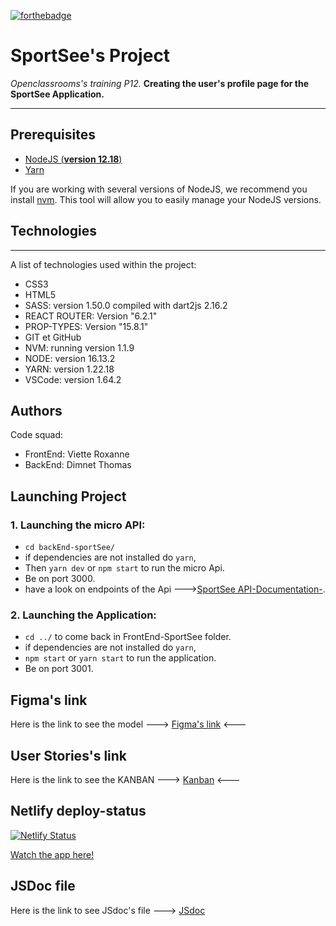 [![forthebadge](https://forthebadge.com/images/badges/made-with-markdown.svg)](https://forthebadge.com)

# SportSee's Project
*Openclassrooms's training P12.*
**Creating the user's profile page for the SportSee Application.**
***
## Prerequisites

- [NodeJS (**version 12.18**)](https://nodejs.org/en/)
- [Yarn](https://yarnpkg.com/)

If you are working with several versions of NodeJS, we recommend you install [nvm](https://github.com/nvm-sh/nvm). This tool will allow you to easily manage your NodeJS versions.
## Technologies
***
A list of technologies used within the project:
* CSS3
* HTML5
* SASS: version 1.50.0 compiled with dart2js 2.16.2
* REACT ROUTER: Version "6.2.1"
* PROP-TYPES: Version "15.8.1"
* GIT et GitHub
* NVM: running version 1.1.9
* NODE: version 16.13.2
* YARN: version 1.22.18
* VSCode: version 1.64.2

## Authors
Code squad: 
* FrontEnd: Viette Roxanne
* BackEnd: Dimnet Thomas
## Launching Project
### 1. Launching the micro API: 
* ```cd backEnd-sportSee/``` 
* if dependencies are not installed do ```yarn```,
* Then ```yarn dev``` or ```npm start``` to run the micro Api.
* Be on port 3000.
* have a look on endpoints of the Api --->[SportSee API-Documentation-](https://github.com/OpenClassrooms-Student-Center/P9-front-end-dashboard#4-endpoints).
### 2. Launching the Application: 
* ```cd ../``` to come back in FrontEnd-SportSee folder.
* if dependencies are not installed do ```yarn```,
* ```npm start``` or ```yarn start``` to run the application.
* Be on port 3001.
## Figma's link
Here is the link to see the model ---> [Figma's link](https://www.figma.com/file/BMomGVZqLZb811mDMShpLu/UI-design-Sportify-FR?node-id=1%3A2) <---
## User Stories's link
Here is the link to see the KANBAN ---> [Kanban](https://www.notion.so/Tableau-de-bord-SportSee-6686aa4b5f44417881a4884c9af5669e) <---
## Netlify deploy-status
[![Netlify Status](https://api.netlify.com/api/v1/badges/1c3d9ae0-cad0-485e-a9f5-f5ee79e04674/deploy-status)](https://app.netlify.com/sites/oc-rv-sportsee/deploys)

[Watch the app here!](https://oc-rv-sportsee.netlify.app/)

## JSDoc file
Here is the link to see JSdoc's file ---> [JSdoc](https://roxanne2904.github.io/VietteRoxanne_12_23122020/index.html)